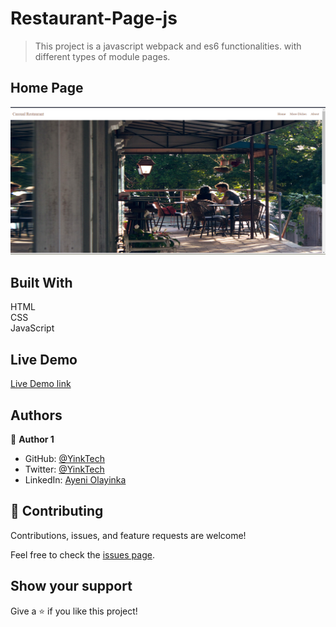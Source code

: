 # Restaurant-Page-js
> This project is a javascript webpack and es6 functionalities. with different types of module pages.

## Home Page
![screenshot](./src/assets/home.png)

## Built With 
HTML <br> CSS <br> JavaScript

## Live Demo

[Live Demo link](https://github.com/YinkTech/Restaurant-Page-js/)

## Authors

👤 **Author 1**

- GitHub: [@YinkTech](https://github.com/yinktech)
- Twitter: [@YinkTech](https://twitter.com/yinktech)
- LinkedIn: [Ayeni Olayinka](https://www.linkedin.com/in/yinktech/)

## 🤝 Contributing
Contributions, issues, and feature requests are welcome!

Feel free to check the [issues page](https://github.com/YinkTech/Restaurant-Page-js/issues).

## Show your support

Give a ⭐️ if you like this project!

